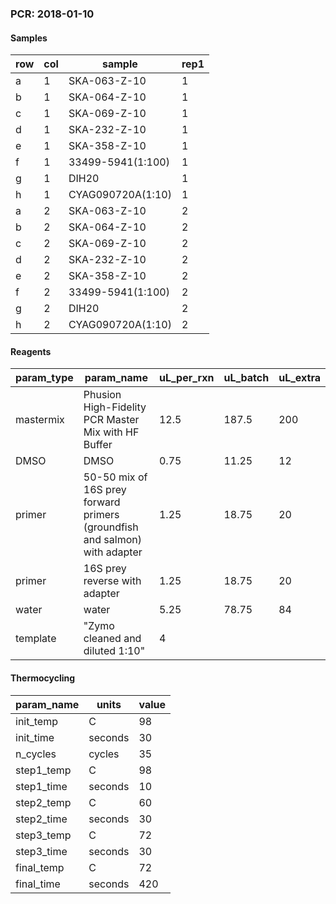 ### PCR: 2018-01-10


#### Samples
| row | col | sample          | rep1 | 
|-----|-----|-----------------|------| 
| a   | 1   | SKA-063-Z-10    | 1    | 
| b   | 1   | SKA-064-Z-10    | 1    | 
| c   | 1   | SKA-069-Z-10    | 1    | 
| d   | 1   | SKA-232-Z-10    | 1    | 
| e   | 1   | SKA-358-Z-10    | 1    | 
| f   | 1   | 33499-5941(1:100) | 1    | 
| g   | 1   | DIH20           | 1    | 
| h   | 1   | CYAG090720A(1:10) | 1    | 
| a   | 2   | SKA-063-Z-10    | 2    | 
| b   | 2   | SKA-064-Z-10    | 2    | 
| c   | 2   | SKA-069-Z-10    | 2    | 
| d   | 2   | SKA-232-Z-10    | 2    | 
| e   | 2   | SKA-358-Z-10    | 2    | 
| f   | 2   | 33499-5941(1:100) | 2    | 
| g   | 2   | DIH20           | 2    | 
| h   | 2   | CYAG090720A(1:10) | 2    | 


#### Reagents

| param_type | param_name                                                                 | uL_per_rxn | uL_batch | uL_extra | 
|------------|----------------------------------------------------------------------------|------------|----------|----------| 
| mastermix  | Phusion High-Fidelity PCR Master Mix with HF Buffer                        | 12.5       | 187.5    | 200      | 
| DMSO       | DMSO                                                                       | 0.75       | 11.25    | 12       | 
| primer     | 50-50 mix of 16S prey forward primers (groundfish and salmon) with adapter | 1.25       | 18.75    | 20       | 
| primer     | 16S prey reverse with adapter                                              | 1.25       | 18.75    | 20       | 
| water      | water                                                                      | 5.25       | 78.75    | 84       | 
| template   | "Zymo cleaned and diluted 1:10"                                            | 4          |          |          | 


#### Thermocycling

| param_name | units   | value | 
|------------|---------|-------| 
| init_temp  | C       | 98    | 
| init_time  | seconds | 30    | 
| n_cycles   | cycles  | 35    | 
| step1_temp | C       | 98    | 
| step1_time | seconds | 10    | 
| step2_temp | C       | 60    | 
| step2_time | seconds | 30    | 
| step3_temp | C       | 72    | 
| step3_time | seconds | 30    | 
| final_temp | C       | 72    | 
| final_time | seconds | 420   | 
